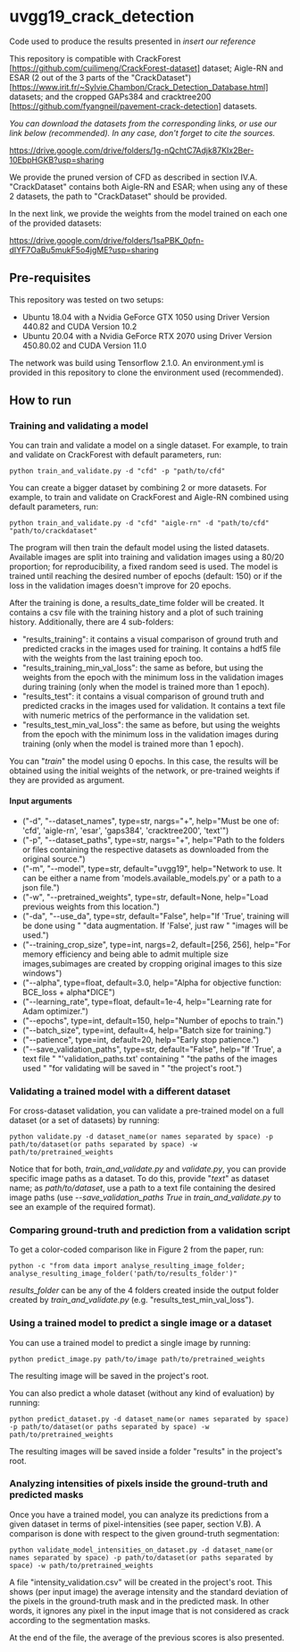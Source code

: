 # uvgg19_crack_detection
Code used to produce the results presented in _insert our reference_ 

This repository is compatible with CrackForest [https://github.com/cuilimeng/CrackForest-dataset] dataset; Aigle-RN and ESAR (2 out of the 3 parts of the "CrackDataset")[https://www.irit.fr/~Sylvie.Chambon/Crack_Detection_Database.html] datasets; and the cropped GAPs384 and cracktree200 [https://github.com/fyangneil/pavement-crack-detection] datasets.

_You can download the datasets from the corresponding links, or use our link below (recommended). In any case, don't forget to cite the sources._

https://drive.google.com/drive/folders/1g-nQchtC7Adjk87KIx2Ber-10EbpHGKB?usp=sharing

We provide the pruned version of CFD as described in section IV.A. "CrackDataset" contains both Aigle-RN and ESAR; when using any of these 2 datasets, the path to "CrackDataset" should be provided.

In the next link, we provide the weights from the model trained on each one of the provided datasets:

https://drive.google.com/drive/folders/1saPBK_0pfn-dIYF7OaBu5mukF5o4jgME?usp=sharing

## Pre-requisites
This repository was tested on two setups:
* Ubuntu 18.04 with a Nvidia GeForce GTX 1050 using Driver Version 440.82 and CUDA Version 10.2
* Ubuntu 20.04 with a Nvidia GeForce RTX 2070 using Driver Version 450.80.02 and CUDA Version 11.0

The network was build using Tensorflow 2.1.0. An environment.yml is provided in this repository to clone the environment used (recommended).

## How to run
### Training and validating a model
You can train and validate a model on a single dataset. For example, to train and validate on CrackForest with default parameters, run:
```
python train_and_validate.py -d "cfd" -p "path/to/cfd"
```

You can create a bigger dataset by combining 2 or more datasets. For example, to train and validate on CrackForest and Aigle-RN combined using default parameters, run:
```
python train_and_validate.py -d "cfd" "aigle-rn" -d "path/to/cfd" "path/to/crackdataset"
```

The program will then train the default model using the listed datasets. Available images are split into training and validation images using a 80/20 proportion; for reproducibility, a fixed random seed is used. The model is trained until reaching the desired number of epochs (default: 150) or if the loss in the validation images doesn't improve for 20 epochs.

After the training is done, a results_date_time folder will be created. It contains a csv file with the training history and a plot of such training history. Additionally, there are 4 sub-folders:
* "results_training": it contains a visual comparison of ground truth and predicted cracks in the images used for training. It contains a hdf5 file with the weights from the last training epoch too.
* "results_training_min_val_loss": the same as before, but using the weights from the epoch with the minimum loss in the validation images during training (only when the model is trained more than 1 epoch).
* "results_test": it contains a visual comparison of ground truth and predicted cracks in the images used for validation. It contains a text file with numeric metrics of the performance in the validation set.
* "results_test_min_val_loss": the same as before, but using the weights from the epoch with the minimum loss in the validation images during training (only when the model is trained more than 1 epoch).

You can "_train_" the model using 0 epochs. In this case, the results will be obtained using the initial weights of the network, or pre-trained weights if they are provided as argument.

#### Input arguments

* ("-d", "--dataset_names", type=str, nargs="+",
                        help="Must be one of: 'cfd', 'aigle-rn', 'esar', 'gaps384', 'cracktree200', 'text'")
* ("-p", "--dataset_paths", type=str, nargs="+",
                    help="Path to the folders or files containing the respective datasets as downloaded from the original source.")
* ("-m", "--model", type=str, default="uvgg19",
                    help="Network to use. It can be either a name from 'models.available_models.py' or a path to a json file.")
* ("-w", "--pretrained_weights", type=str, default=None,
                    help="Load previous weights from this location.")
* ("-da", "--use_da", type=str, default="False", help="If 'True', training will be done using "
                                                                       "data augmentation. If 'False', just raw "
                                                                       "images will be used.")
* ("--training_crop_size", type=int, nargs=2, default=[256, 256],
                    help="For memory efficiency and being able to admit multiple size images,subimages are created by cropping original images to this size windows")
* ("--alpha", type=float, default=3.0,
                    help="Alpha for objective function: BCE_loss + alpha*DICE")
* ("--learning_rate", type=float, default=1e-4, help="Learning rate for Adam optimizer.")
* ("--epochs", type=int, default=150, help="Number of epochs to train.")
* ("--batch_size", type=int, default=4, help="Batch size for training.")
* ("--patience", type=int, default=20, help="Early stop patience.")
* ("--save_validation_paths", type=str, default="False", help="If 'True', a text file "
                                                                               "'validation_paths.txt' containing "
                                                                               "the paths of the images used "
                                                                               "for validating will be saved in "
                                                                               "the project's root.")
### Validating a trained model with a different dataset
For cross-dataset validation, you can validate a pre-trained model on a full dataset (or a set of datasets) by running:
```
python validate.py -d dataset_name(or names separated by space) -p path/to/dataset(or paths separated by space) -w path/to/pretrained_weights
```

Notice that for both, _train_and_validate.py_ and _validate.py_, you can provide specific image paths as a dataset. To do this, provide "_text_" as dataset name; as _path/to/dataset_, use a path to a text file containing the desired image paths (use _--save_validation_paths True_ in _train_and_validate.py_ to see an example of the required format).

### Comparing ground-truth and prediction from a validation script
To get a color-coded comparison like in Figure 2 from the paper, run:
```
python -c "from data import analyse_resulting_image_folder; analyse_resulting_image_folder('path/to/results_folder')"
```
_results_folder_ can be any of the 4 folders created inside the output folder created by _train_and_validate.py_ (e.g. "results_test_min_val_loss").

### Using a trained model to predict a single image or a dataset
You can use a trained model to predict a single image by running:
```
python predict_image.py path/to/image path/to/pretrained_weights
```
The resulting image will be saved in the project's root.

You can also predict a whole dataset (without any kind of evaluation) by running:
```
python predict_dataset.py -d dataset_name(or names separated by space) -p path/to/dataset(or paths separated by space) -w path/to/pretrained_weights
```
The resulting images will be saved inside a folder "results" in the project's root.

### Analyzing intensities of pixels inside the ground-truth and predicted masks
Once you have a trained model, you can analyze its predictions from a given dataset in terms of pixel-intensities (see paper, section V.B). A comparison is done with respect to the given ground-truth segmentation:
```
python validate_model_intensities_on_dataset.py -d dataset_name(or names separated by space) -p path/to/dataset(or paths separated by space) -w path/to/pretrained_weights
```
A file "intensity_validation.csv" will be created in the project's root. This shows (per input image) the average intensity and the standard deviation of the pixels in the ground-truth mask and in the predicted mask. In other words, it ignores any pixel in the input image that is not considered as crack according to the segmentation masks.

At the end of the file, the average of the previous scores is also presented.